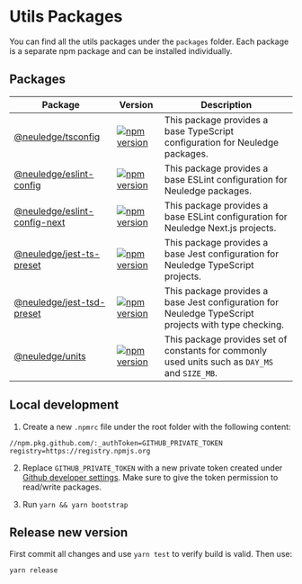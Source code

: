 # Utils Packages

You can find all the utils packages under the `packages` folder. Each package is a separate npm package and can be installed individually.

## Packages

| Package                                                     | Version                                                                                                                                    | Description                                                                                          |
| ----------------------------------------------------------- | ------------------------------------------------------------------------------------------------------------------------------------------ | ---------------------------------------------------------------------------------------------------- |
| [@neuledge/tsconfig](packages/tsconfig)                     | [![npm version](https://badge.fury.io/js/%40neuledge%2Ftsconfig.svg)](https://badge.fury.io/js/%40neuledge%2Ftsconfig)                     | This package provides a base TypeScript configuration for Neuledge packages.                         |
| [@neuledge/eslint-config](packages/eslint-config)           | [![npm version](https://badge.fury.io/js/%40neuledge%2Feslint-config.svg)](https://badge.fury.io/js/%40neuledge%2Feslint-config)           | This package provides a base ESLint configuration for Neuledge packages.                             |
| [@neuledge/eslint-config-next](packages/eslint-config-next) | [![npm version](https://badge.fury.io/js/%40neuledge%2Feslint-config-next.svg)](https://badge.fury.io/js/%40neuledge%2Feslint-config-next) | This package provides a base ESLint configuration for Neuledge Next.js projects.                     |
| [@neuledge/jest-ts-preset](packages/jest-ts-preset)         | [![npm version](https://badge.fury.io/js/%40neuledge%2Fjest-ts-preset.svg)](https://badge.fury.io/js/%40neuledge%2Fjest-ts-preset)         | This package provides a base Jest configuration for Neuledge TypeScript projects.                    |
| [@neuledge/jest-tsd-preset](packages/jest-tsd-preset)       | [![npm version](https://badge.fury.io/js/%40neuledge%2Fjest-tsd-preset.svg)](https://badge.fury.io/js/%40neuledge%2Fjest-tsd-preset)       | This package provides a base Jest configuration for Neuledge TypeScript projects with type checking. |
| [@neuledge/units](packages/units)                           | [![npm version](https://badge.fury.io/js/%40neuledge%2Funits.svg)](https://badge.fury.io/js/%40neuledge%2Funits)                           | This package provides set of constants for commonly used units such as `DAY_MS` and `SIZE_MB`.       |

## Local development

1. Create a new `.npmrc` file under the root folder with the following content:

```
//npm.pkg.github.com/:_authToken=GITHUB_PRIVATE_TOKEN
registry=https://registry.npmjs.org
```

2. Replace `GITHUB_PRIVATE_TOKEN` with a new private token created under [Github developer settings](https://github.com/settings/tokens). Make sure to give the token permission to read/write packages.

3. Run `yarn && yarn bootstrap`

## Release new version

First commit all changes and use `yarn test` to verify build is valid. Then use:

```
yarn release
```
